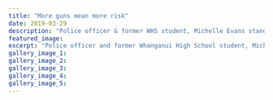 ```yaml
---
title: "More guns mean more risk"
date: 2019-03-29
description: "Police officer & former WHS student, Michelle Evans stands guard with a rose and a hijab at the service for the burial.."
featured_image: 
excerpt: "Police officer and former Whanganui High School student, Michelle Evans stands guard with a rose and a hijab at the service for the burial of a victim of the Friday March 15 mosque shootings in Christchurch."
gallery_image_1: 
gallery_image_2: 
gallery_image_3: 
gallery_image_4: 
gallery_image_5: 
---
```

